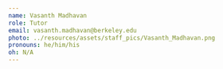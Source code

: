 ```yaml
---
name: Vasanth Madhavan
role: Tutor
email: vasanth.madhavan@berkeley.edu
photo: ../resources/assets/staff_pics/Vasanth_Madhavan.png
pronouns: he/him/his
oh: N/A
---
```


